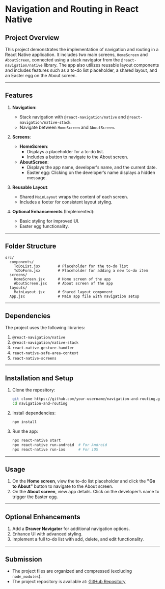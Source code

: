 
# **Navigation and Routing in React Native**

## **Project Overview**
This project demonstrates the implementation of navigation and routing in a React Native application. It includes two main screens, `HomeScreen` and `AboutScreen`, connected using a stack navigator from the `@react-navigation/native` library. The app also utilizes reusable layout components and includes features such as a to-do list placeholder, a shared layout, and an Easter egg on the About screen.

---

## **Features**
1. **Navigation**:
   - Stack navigation with `@react-navigation/native` and `@react-navigation/native-stack`.
   - Navigate between `HomeScreen` and `AboutScreen`.

2. **Screens**:
   - **HomeScreen**:
     - Displays a placeholder for a to-do list.
     - Includes a button to navigate to the About screen.
   - **AboutScreen**:
     - Displays the app name, developer's name, and the current date.
     - Easter egg: Clicking on the developer’s name displays a hidden message.

3. **Reusable Layout**:
   - Shared `MainLayout` wraps the content of each screen.
   - Includes a footer for consistent layout styling.

4. **Optional Enhancements** (Implemented):
   - Basic styling for improved UI.
   - Easter egg functionality.

---

## **Folder Structure**
```
src/
  components/
    ToDoList.jsx        # Placeholder for the to-do list
    ToDoForm.jsx        # Placeholder for adding a new to-do item
  screens/
    HomeScreen.jsx      # Home screen of the app
    AboutScreen.jsx     # About screen of the app
  layouts/
    MainLayout.jsx      # Shared layout component
  App.jsx               # Main app file with navigation setup
```

---

## **Dependencies**
The project uses the following libraries:
1. `@react-navigation/native`
2. `@react-navigation/native-stack`
3. `react-native-gesture-handler`
4. `react-native-safe-area-context`
5. `react-native-screens`

---

## **Installation and Setup**

1. Clone the repository:
   ```bash
   git clone https://github.com/your-username/navigation-and-routing.git
   cd navigation-and-routing
   ```

2. Install dependencies:
   ```bash
   npm install
   ```

3. Run the app:
   ```bash
   npx react-native start
   npx react-native run-android  # For Android
   npx react-native run-ios      # For iOS
   ```

---

## **Usage**
1. On the **Home screen**, view the to-do list placeholder and click the **"Go to About"** button to navigate to the About screen.
2. On the **About screen**, view app details. Click on the developer’s name to trigger the Easter egg.

---

## **Optional Enhancements**
1. Add a **Drawer Navigator** for additional navigation options.
2. Enhance UI with advanced styling.
3. Implement a full to-do list with add, delete, and edit functionality.

---

## **Submission**
- The project files are organized and compressed (excluding `node_modules`).
- The project repository is available at:
  [GitHub Repository](https://github.com/your-username/navigation-and-routing)

